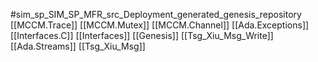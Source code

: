 #sim_sp_SIM_SP_MFR_src_Deployment_generated_genesis_repository
[[MCCM.Trace]]
[[MCCM.Mutex]]
[[MCCM.Channel]]
[[Ada.Exceptions]]
[[Interfaces.C]]
[[Interfaces]]
[[Genesis]]
[[Tsg_Xiu_Msg_Write]]
[[Ada.Streams]]
[[Tsg_Xiu_Msg]]
